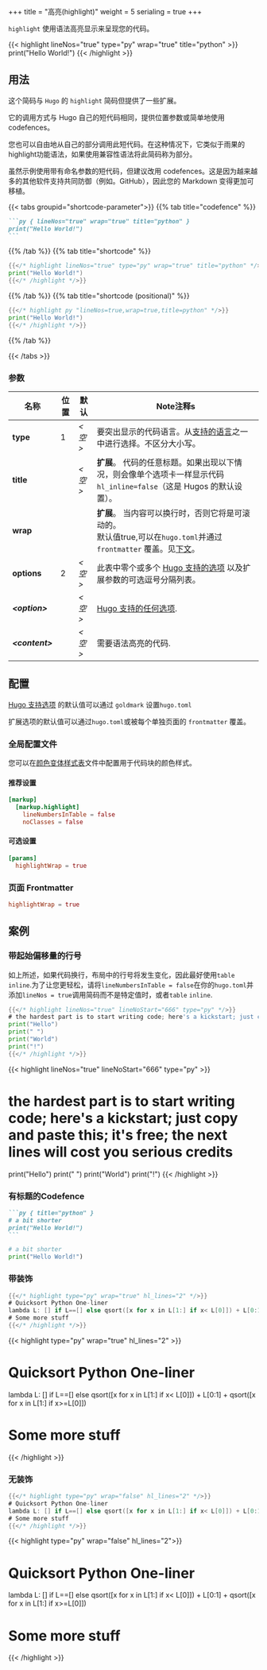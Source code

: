 +++
title = "高亮(highlight)"
weight = 5
serialing = true
+++

`highlight` 使用语法高亮显示来呈现您的代码。

{{< highlight lineNos="true" type="py" wrap="true" title="python" >}}
print("Hello World!")
{{< /highlight >}}

## 用法
这个简码与 `Hugo` 的 `highlight` 简码但提供了一些扩展。

它的调用方式与 Hugo 自己的短代码相同，提供位置参数或简单地使用 codefences。

您也可以自由地从自己的部分调用此短代码。在这种情况下，它类似于雨果的highlight功能语法，如果使用兼容性语法将此简码称为部分。

虽然示例使用带有命名参数的短代码，但建议改用 codefences。这是因为越来越多的其他软件支持共同防御（例如。GitHub），因此您的 Markdown 变得更加可移植。

{{< tabs groupid="shortcode-parameter">}}
{{% tab title="codefence" %}}

````md
```py { lineNos="true" wrap="true" title="python" }
print("Hello World!")
```
````

{{% /tab %}}
{{% tab title="shortcode" %}}

````go
{{</* highlight lineNos="true" type="py" wrap="true" title="python" */>}}
print("Hello World!")
{{</* /highlight */>}}
````

{{% /tab %}}
{{% tab title="shortcode (positional)" %}}

````go
{{</* highlight py "lineNos=true,wrap=true,title=python" */>}}
print("Hello World!")
{{</* /highlight */>}}
````

{{% /tab %}}

{{< /tabs >}}

### 参数

| 名称                  | 位置 | 默认          | Note注释s       |
|-----------------------|--------- | -----------------|-------------|
| **type**              | 1        | _&lt;空&gt;_  | 要突出显示的代码语言。从[支持的语言](https://gohugo.io/content-management/syntax-highlighting/#list-of-chroma-highlighting-languages)之一中进行选择。不区分大小写。 |
| **title**             |          | _&lt;空&gt;_  | **扩展**。 代码的任意标题。如果出现以下情况，则会像单个选项卡一样显示代码`hl_inline=false`（这是 Hugos 的默认设置）。 |
| **wrap**              |          |          | **扩展**。 当内容可以换行时，否则它将是可滚动的。<br>默认值true,可以在`hugo.toml`并通过 `frontmatter` 覆盖。见[下文](#configuration)。 |
| **options**           | 2        | _&lt;空&gt;_  | 此表中零个或多个 [Hugo 支持的选项](https://gohugo.io/functions/highlight/#options) 以及扩展参数的可选逗号分隔列表。|
| _**&lt;option&gt;**_  |          | _&lt;空&gt;_  |  [Hugo 支持的任何选项](https://gohugo.io/functions/highlight/#options). |
| _**&lt;content&gt;**_ |          | _&lt;空&gt;_  | 需要语法高亮的代码. |


## 配置
[Hugo 支持选项](https://gohugo.io/functions/highlight/#options) 的默认值可以通过 `goldmark` 设置`hugo.toml`

扩展选项的默认值可以通过`hugo.toml`或被每个单独页面的 `frontmatter` 覆盖。

### 全局配置文件
您可以在[颜色变体样式表](https://github.com/chase-moskal/mermaid-live-editor/blob/master/src/components/editor/editor.styles.scss)文件中配置用于代码块的颜色样式。
#### 推荐设置

```toml
[markup]
  [markup.highlight]
    lineNumbersInTable = false
    noClasses = false
```

#### 可选设置

```toml
[params]
  highlightWrap = true
```

### 页面 Frontmatter

```toml
highlightWrap = true
```

## 案例

### 带起始偏移量的行号

如上所述，如果代码换行，布局中的行号将发生变化，因此最好使用`table` `inline`.为了让您更轻松，请将`lineNumbersInTable = false`在你的`hugo.toml`并添加`lineNos = true`调用简码而不是特定值时，或者`table` `inline`.

````go
{{</* highlight lineNos="true" lineNoStart="666" type="py" */>}}
# the hardest part is to start writing code; here's a kickstart; just copy and paste this; it's free; the next lines will cost you serious credits
print("Hello")
print(" ")
print("World")
print("!")
{{</* /highlight */>}}
````

{{< highlight lineNos="true" lineNoStart="666" type="py" >}}
# the hardest part is to start writing code; here's a kickstart; just copy and paste this; it's free; the next lines will cost you serious credits
print("Hello")
print(" ")
print("World")
print("!")
{{< /highlight >}}

### 有标题的Codefence


````md
```py { title="python" }
# a bit shorter
print("Hello World!")
```
````

```py { title="python" }
# a bit shorter
print("Hello World!")
```



### 带装饰

````go
{{</* highlight type="py" wrap="true" hl_lines="2" */>}}
# Quicksort Python One-liner
lambda L: [] if L==[] else qsort([x for x in L[1:] if x< L[0]]) + L[0:1] + qsort([x for x in L[1:] if x>=L[0]])
# Some more stuff
{{</* /highlight */>}}
````

{{< highlight type="py" wrap="true" hl_lines="2" >}}
# Quicksort Python One-liner
lambda L: [] if L==[] else qsort([x for x in L[1:] if x< L[0]]) + L[0:1] + qsort([x for x in L[1:] if x>=L[0]])
# Some more stuff
{{< /highlight >}}

### 无装饰

````go
{{</* highlight type="py" wrap="false" hl_lines="2" */>}}
# Quicksort Python One-liner
lambda L: [] if L==[] else qsort([x for x in L[1:] if x< L[0]]) + L[0:1] + qsort([x for x in L[1:] if x>=L[0]])
# Some more stuff
{{</* /highlight */>}}
````

{{< highlight type="py" wrap="false" hl_lines="2">}}
# Quicksort Python One-liner
lambda L: [] if L==[] else qsort([x for x in L[1:] if x< L[0]]) + L[0:1] + qsort([x for x in L[1:] if x>=L[0]])
# Some more stuff
{{< /highlight >}}

